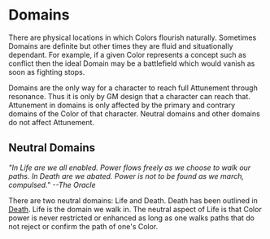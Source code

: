 # Domains

There are physical locations in which Colors flourish naturally. Sometimes Domains are definite but other times they are fluid and situationally dependant. For example, if a given Color represents a concept such as conflict then the ideal Domain may be a battlefield which would vanish as soon as fighting stops.

Domains are the only way for a character to reach full Attunement through resonance. Thus it is only by GM design that a character can reach that. Attunement in domains is only affected by the primary and contrary domains of the Color of that character. Neutral domains and other domains do not affect Attunement.

## Neutral Domains

_"In Life are we all enabled. Power flows freely as we choose to walk our paths. In Death are we abated. Power is not to be found as we march, compulsed." --The Oracle_

There are two neutral domains: Life and Death. Death has been outlined in [Death](2diii_death.md). Life is the domain we walk in. The neutral aspect of Life is that Color power is never restricted or enhanced as long as one walks paths that do not reject or confirm the path of one's Color.


